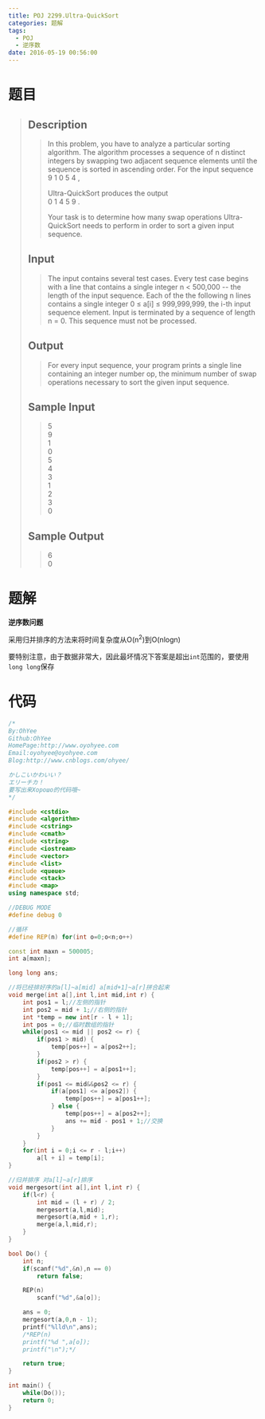 ```yaml
---
title: POJ 2299.Ultra-QuickSort
categories: 题解
tags:
  - POJ
  - 逆序数
date: 2016-05-19 00:56:00
---
```


# 题目


> ## Description  
>   
> > In this problem, you have to analyze a particular sorting algorithm. The algorithm processes a sequence of n distinct integers by swapping two adjacent sequence elements until the sequence is sorted in ascending order. For the input sequence   
> > 9 1 0 5 4 ,  
> >   
> > Ultra-QuickSort produces the output   
> > 0 1 4 5 9 .  
> >   
> > Your task is to determine how many swap operations Ultra-QuickSort needs to perform in order to sort a given input sequence.  
>   <!--more-->
> ## Input  
> > The input contains several test cases. Every test case begins with a line that contains a single integer n < 500,000 -- the length of the input sequence. Each of the the following n lines contains a single integer 0 ≤ a[i] ≤ 999,999,999, the i-th input sequence element. Input is terminated by a sequence of length n = 0. This sequence must not be processed.  
>   
> ## Output  
>   
> > For every input sequence, your program prints a single line containing an integer number op, the minimum number of swap operations necessary to sort the given input sequence.  
>   
> ## Sample Input  
>   
> > 5  
> > 9  
> > 1  
> > 0  
> > 5  
> > 4  
> > 3  
> > 1  
> > 2  
> > 3  
> > 0  
>   
> ## Sample Output  
>   
> > 6  
> > 0  

# 题解

**逆序数问题**

采用归并排序的方法来将时间复杂度从O(n<sup>2</sup>)到O(nlogn)

要特别注意，由于数据非常大，因此最坏情况下答案是超出`int`范围的，要使用`long long`保存

  
# 代码

```cpp
/*
By:OhYee
Github:OhYee
HomePage:http://www.oyohyee.com
Email:oyohyee@oyohyee.com
Blog:http://www.cnblogs.com/ohyee/

かしこいかわいい？
エリーチカ！
要写出来Хорошо的代码哦~
*/

#include <cstdio>
#include <algorithm>
#include <cstring>
#include <cmath>
#include <string>
#include <iostream>
#include <vector>
#include <list>
#include <queue>
#include <stack>
#include <map>
using namespace std;

//DEBUG MODE
#define debug 0

//循环
#define REP(n) for(int o=0;o<n;o++)

const int maxn = 500005;
int a[maxn];

long long ans;

//将已经排好序的a[l]~a[mid] a[mid+1]~a[r]拼合起来
void merge(int a[],int l,int mid,int r) {
    int pos1 = l;//左侧的指针
    int pos2 = mid + 1;//右侧的指针
    int *temp = new int[r - l + 1];
    int pos = 0;//临时数组的指针
    while(pos1 <= mid || pos2 <= r) {
        if(pos1 > mid) {
            temp[pos++] = a[pos2++];
        }
        if(pos2 > r) {
            temp[pos++] = a[pos1++];
        }
        if(pos1 <= mid&&pos2 <= r) {
            if(a[pos1] <= a[pos2]) {
                temp[pos++] = a[pos1++];
            } else {
                temp[pos++] = a[pos2++];
                ans += mid - pos1 + 1;//交换
            }
        }
    }
    for(int i = 0;i <= r - l;i++)
        a[l + i] = temp[i];
}

//归并排序 对a[l]~a[r]排序
void mergesort(int a[],int l,int r) {
    if(l<r) {
        int mid = (l + r) / 2;
        mergesort(a,l,mid);
        mergesort(a,mid + 1,r);
        merge(a,l,mid,r);
    }
}

bool Do() {
    int n;
    if(scanf("%d",&n),n == 0)
        return false;

    REP(n)
        scanf("%d",&a[o]);

    ans = 0;
    mergesort(a,0,n - 1);
    printf("%lld\n",ans);
    /*REP(n)
    printf("%d ",a[o]);
    printf("\n");*/

    return true;
}

int main() {
    while(Do());
    return 0;
}
```